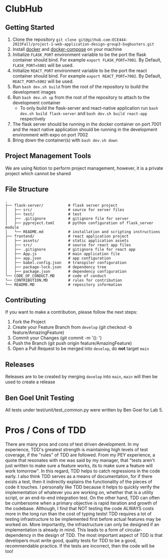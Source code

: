# ClubHub
## Getting Started
1. Clone the repository
`git clone git@github.com:ECE444-2023Fall/project-1-web-application-design-group3-bugbusters.git`
2. Install [docker](https://docs.docker.com/install/) and [docker-compose](https://docs.docker.com/compose/install/) on your machine
3. Initialize `FLASK_PORT` environment variable to be the port the flask container should bind. For example `export FLASK_PORT=7001`. By Default, `FLASK_PORT=5001` will be used.
4. Initialize `REACT_PORT` environment variable to be the port the react container should bind. For example `export REACT_PORT=7002`. By Default, `REACT_PORT=5002` will be used.
5. Run `bash dev.sh build` from the root of the repository to build the development images
6. Run `bash dev.sh up` from the root of the repository to attach to the development container
    - To only build the flask-server and react-native application run `bash dev.sh build flask-server`
    and `bash dev.sh build react-app` respectively
7. The flask server should be running in the docker container on port 7001 and the react native
application should be running in the development environment with expo on port 7002
8. Bring down the container(s) with `bash dev.sh down`

## Project Management Tools
We are using Notion to perform project management, however, it is a private project
which cannot be shared

## File Structure
    .
    ├── flask-server/           # flask server project
    │   ├── src/                # source for server files
    │   ├── test/               # test
    │   ├── .gitignore          # gitignore file for server
    │   ├── pyproject.toml      # python configuration of flask_server module
    │   └── README.md           # installation and scripting instructions
    ├── frontend/               # react application project
    │   ├── assets/             # static application assets
    │   ├── src/                # source for react app files
    │   ├── .gitignore          # gitignore file for react app
    │   ├── App.js              # main application file
    │   ├── app.json            # app configuration
    │   ├── babel.config.json   # transpiler configuration
    │   ├── package-lock.json   # dependency tree
    │   ├── package.json        # dependency configuration
    └── CODE_OF_CONDUCT.MD      # code of conduct
    └── CONTRIBUTION.MD         # rules for contribution
    └── README.MD               # repository information

## Contributing
If you want to make a contribution, please follow the next steps:

1. Fork the Project
2. Create your Feature Branch from `develop` (git checkout -b feature/AmazingFeature)
3. Commit your Changes (git commit -m '<type>(<scope>): <subject>')
4. Push the Branch (git push origin feature/AmazingFeature)
5. Open a Pull Request to be merged into `develop`, do **not** target `main`

## Releases
Releases are to be created by merging `develop` into `main`, `main` will then be used to create a release

## Ben Goel Unit Testing
All tests under test/unit/test_common.py were written by Ben Goel for Lab 5.

# Pros / Cons of TDD
There are many pros and cons of test driven development. In my experience, TDD's greatest strength is maintaining high levels of test coverage, if the "rules" of TDD are followed. From my PEY experience, a quote that resonates with me was said by my manager, that "tests aren't just written to make sure a feature works, its to make sure a feature will work tomorrow". In this regard, TDD helps to catch regressions in the code early. I also think TDD serves as a means of documentation, for if there exists a test, then it indirectly explains the functionality of the pieces of code it touches. I personally like TDD because it helps to quickly verify the implementation of whatever you are working on, whether that is a utility script, or an end-to-end integration test. On the other hand, TDD can often be cumbersome when a primary objective is rapid iteration and growth of the codebase. Although, I find that NOT testing the code ALWAYS costs more in the long run than the cost of typing tests! TDD requires a lot of testing infrastructure to be implemented first before actual features may be worked on. More importantly, the infrastructure can only be designed if an implementation is already in mind. This leads to a form of circular-dependency in the design of TDD. The most important aspect of TDD is that developers must write good, quality tests for TDD to be a good, recommendable practice. If the tests are incorrect, then the code will be too!
